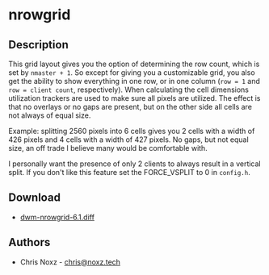 nrowgrid
========

Description
-----------
This grid layout gives you the option of determining the row count, which is
set by `nmaster + 1`. So except for giving you a customizable grid, you also
get the ability to show everything in one row, or in one column (`row = 1` and
`row = client count`, respectively). When calculating the cell dimensions
utilization trackers are used to make sure all pixels are utilized. The effect
is that no overlays or no gaps are present, but on the other side all cells are
not always of equal size.

Example: splitting 2560 pixels into 6 cells gives you 2 cells with a width of
426 pixels and 4 cells with a width of 427 pixels. No gaps, but not equal size,
an off trade I believe many would be comfortable with.

I personally want the presence of only 2 clients to always result in a vertical
split. If you don't like this feature set the FORCE\_VSPLIT to 0 in `config.h`.

Download
--------
* [dwm-nrowgrid-6.1.diff](dwm-nrowgrid-6.1.diff)

Authors
-------
* Chris Noxz - <chris@noxz.tech>

